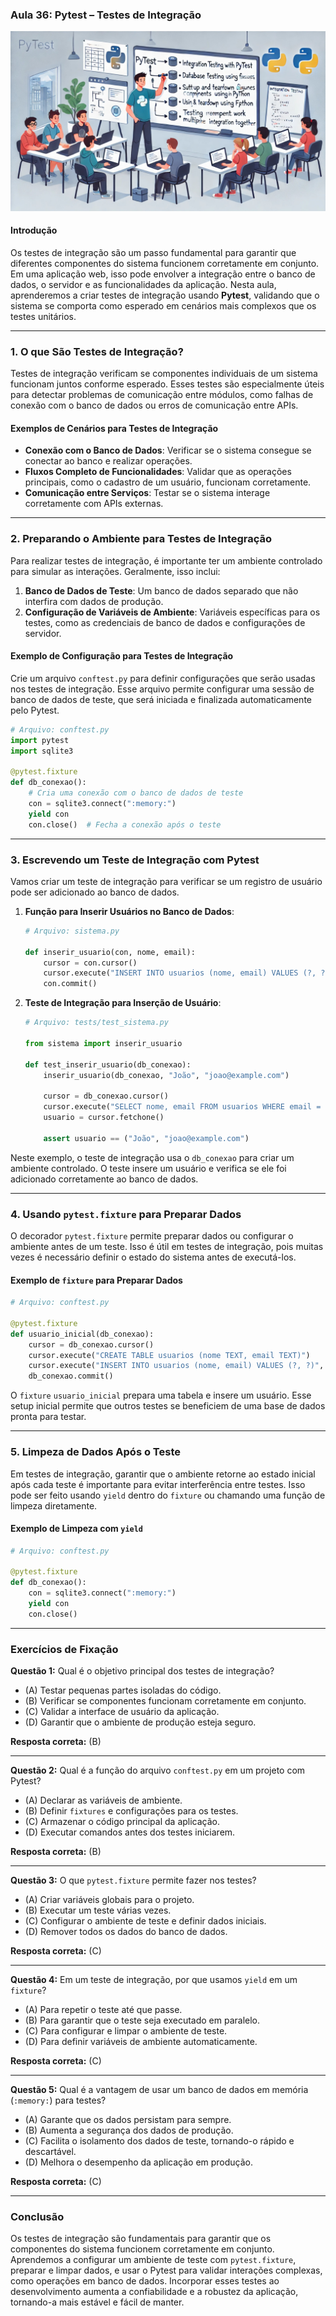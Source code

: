 ### Aula 36: Pytest – Testes de Integração
![](./assets/36.jpeg)
#### Introdução

Os testes de integração são um passo fundamental para garantir que diferentes componentes do sistema funcionem corretamente em conjunto. Em uma aplicação web, isso pode envolver a integração entre o banco de dados, o servidor e as funcionalidades da aplicação. Nesta aula, aprenderemos a criar testes de integração usando **Pytest**, validando que o sistema se comporta como esperado em cenários mais complexos que os testes unitários.

---

### 1. O que São Testes de Integração?

Testes de integração verificam se componentes individuais de um sistema funcionam juntos conforme esperado. Esses testes são especialmente úteis para detectar problemas de comunicação entre módulos, como falhas de conexão com o banco de dados ou erros de comunicação entre APIs.

#### Exemplos de Cenários para Testes de Integração

- **Conexão com o Banco de Dados**: Verificar se o sistema consegue se conectar ao banco e realizar operações.
- **Fluxos Completo de Funcionalidades**: Validar que as operações principais, como o cadastro de um usuário, funcionam corretamente.
- **Comunicação entre Serviços**: Testar se o sistema interage corretamente com APIs externas.

---

### 2. Preparando o Ambiente para Testes de Integração

Para realizar testes de integração, é importante ter um ambiente controlado para simular as interações. Geralmente, isso inclui:

1. **Banco de Dados de Teste**: Um banco de dados separado que não interfira com dados de produção.
2. **Configuração de Variáveis de Ambiente**: Variáveis específicas para os testes, como as credenciais de banco de dados e configurações de servidor.

#### Exemplo de Configuração para Testes de Integração

Crie um arquivo `conftest.py` para definir configurações que serão usadas nos testes de integração. Esse arquivo permite configurar uma sessão de banco de dados de teste, que será iniciada e finalizada automaticamente pelo Pytest.

```python
# Arquivo: conftest.py
import pytest
import sqlite3

@pytest.fixture
def db_conexao():
    # Cria uma conexão com o banco de dados de teste
    con = sqlite3.connect(":memory:")
    yield con
    con.close()  # Fecha a conexão após o teste
```

---

### 3. Escrevendo um Teste de Integração com Pytest

Vamos criar um teste de integração para verificar se um registro de usuário pode ser adicionado ao banco de dados.

1. **Função para Inserir Usuários no Banco de Dados**:

   ```python
   # Arquivo: sistema.py

   def inserir_usuario(con, nome, email):
       cursor = con.cursor()
       cursor.execute("INSERT INTO usuarios (nome, email) VALUES (?, ?)", (nome, email))
       con.commit()
   ```

2. **Teste de Integração para Inserção de Usuário**:

   ```python
   # Arquivo: tests/test_sistema.py

   from sistema import inserir_usuario

   def test_inserir_usuario(db_conexao):
       inserir_usuario(db_conexao, "João", "joao@example.com")

       cursor = db_conexao.cursor()
       cursor.execute("SELECT nome, email FROM usuarios WHERE email = ?", ("joao@example.com",))
       usuario = cursor.fetchone()

       assert usuario == ("João", "joao@example.com")
   ```

Neste exemplo, o teste de integração usa o `db_conexao` para criar um ambiente controlado. O teste insere um usuário e verifica se ele foi adicionado corretamente ao banco de dados.

---

### 4. Usando `pytest.fixture` para Preparar Dados

O decorador `pytest.fixture` permite preparar dados ou configurar o ambiente antes de um teste. Isso é útil em testes de integração, pois muitas vezes é necessário definir o estado do sistema antes de executá-los.

#### Exemplo de `fixture` para Preparar Dados

```python
# Arquivo: conftest.py

@pytest.fixture
def usuario_inicial(db_conexao):
    cursor = db_conexao.cursor()
    cursor.execute("CREATE TABLE usuarios (nome TEXT, email TEXT)")
    cursor.execute("INSERT INTO usuarios (nome, email) VALUES (?, ?)", ("Alice", "alice@example.com"))
    db_conexao.commit()
```

O `fixture` `usuario_inicial` prepara uma tabela e insere um usuário. Esse setup inicial permite que outros testes se beneficiem de uma base de dados pronta para testar.

---

### 5. Limpeza de Dados Após o Teste

Em testes de integração, garantir que o ambiente retorne ao estado inicial após cada teste é importante para evitar interferência entre testes. Isso pode ser feito usando `yield` dentro do `fixture` ou chamando uma função de limpeza diretamente.

#### Exemplo de Limpeza com `yield`

```python
# Arquivo: conftest.py

@pytest.fixture
def db_conexao():
    con = sqlite3.connect(":memory:")
    yield con
    con.close()
```

---

### Exercícios de Fixação

**Questão 1:** Qual é o objetivo principal dos testes de integração?
- (A) Testar pequenas partes isoladas do código.
- (B) Verificar se componentes funcionam corretamente em conjunto.
- (C) Validar a interface de usuário da aplicação.
- (D) Garantir que o ambiente de produção esteja seguro.

**Resposta correta:** (B)

---

**Questão 2:** Qual é a função do arquivo `conftest.py` em um projeto com Pytest?
- (A) Declarar as variáveis de ambiente.
- (B) Definir `fixtures` e configurações para os testes.
- (C) Armazenar o código principal da aplicação.
- (D) Executar comandos antes dos testes iniciarem.

**Resposta correta:** (B)

---

**Questão 3:** O que `pytest.fixture` permite fazer nos testes?
- (A) Criar variáveis globais para o projeto.
- (B) Executar um teste várias vezes.
- (C) Configurar o ambiente de teste e definir dados iniciais.
- (D) Remover todos os dados do banco de dados.

**Resposta correta:** (C)

---

**Questão 4:** Em um teste de integração, por que usamos `yield` em um `fixture`?
- (A) Para repetir o teste até que passe.
- (B) Para garantir que o teste seja executado em paralelo.
- (C) Para configurar e limpar o ambiente de teste.
- (D) Para definir variáveis de ambiente automaticamente.

**Resposta correta:** (C)

---

**Questão 5:** Qual é a vantagem de usar um banco de dados em memória (`:memory:`) para testes?
- (A) Garante que os dados persistam para sempre.
- (B) Aumenta a segurança dos dados de produção.
- (C) Facilita o isolamento dos dados de teste, tornando-o rápido e descartável.
- (D) Melhora o desempenho da aplicação em produção.

**Resposta correta:** (C)

---

### Conclusão

Os testes de integração são fundamentais para garantir que os componentes do sistema funcionem corretamente em conjunto. Aprendemos a configurar um ambiente de teste com `pytest.fixture`, preparar e limpar dados, e usar o Pytest para validar interações complexas, como operações em banco de dados. Incorporar esses testes ao desenvolvimento aumenta a confiabilidade e a robustez da aplicação, tornando-a mais estável e fácil de manter.